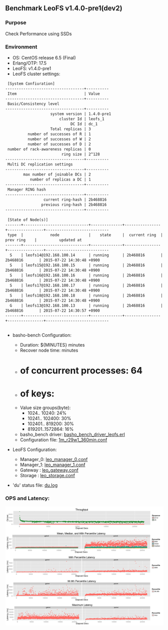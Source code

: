 ## Benchmark LeoFS v1.4.0-pre1(dev2)

### Purpose
Check Performance using SSDs

### Environment

* OS: CentOS release 6.5 (Final)
* Erlang/OTP: 17.5
* LeoFS: v1.4.0-pre1
* LeoFS cluster settings:

```
 [System Confiuration]
-----------------------------------+----------
 Item                              | Value    
-----------------------------------+----------
 Basic/Consistency level
-----------------------------------+----------
                    system version | 1.4.0-pre1
                        cluster Id | leofs_1
                             DC Id | dc_1
                    Total replicas | 3
          number of successes of R | 1
          number of successes of W | 2
          number of successes of D | 2
 number of rack-awareness replicas | 0
                         ring size | 2^128
-----------------------------------+----------
 Multi DC replication settings
-----------------------------------+----------
        max number of joinable DCs | 2
           number of replicas a DC | 1
-----------------------------------+----------
 Manager RING hash
-----------------------------------+----------
                 current ring-hash | 2b468816
                previous ring-hash | 2b468816
-----------------------------------+----------

 [State of Node(s)]
-------+-----------------------------+--------------+----------------+----------------+----------------------------
 type  |            node             |    state     |  current ring  |   prev ring    |          updated at         
-------+-----------------------------+--------------+----------------+----------------+----------------------------
  S    | leofs14@192.168.100.14      | running      | 2b468816       | 2b468816       | 2015-07-22 14:30:48 +0900
  S    | leofs15@192.168.100.15      | running      | 2b468816       | 2b468816       | 2015-07-22 14:30:48 +0900
  S    | leofs16@192.168.100.16      | running      | 2b468816       | 2b468816       | 2015-07-22 14:30:48 +0900
  S    | leofs17@192.168.100.17      | running      | 2b468816       | 2b468816       | 2015-07-22 14:30:48 +0900
  S    | leofs18@192.168.100.18      | running      | 2b468816       | 2b468816       | 2015-07-22 14:30:48 +0900
  G    | leofs13@192.168.100.13      | running      | 2b468816       | 2b468816       | 2015-07-22 14:30:57 +0900
-------+-----------------------------+--------------+----------------+----------------+----------------------------


```

* basho-bench Configuration:
    * Duration: ${MINUTES} minutes
    * Recover node time: minutes
    * # of concurrent processes: 64
    * # of keys:
    * Value size groups(byte):
        *   1024..  10240: 24%
        *  10241.. 102400: 30%
        * 102401.. 819200: 30%
        * 819201..1572864: 16%
    * basho_bench driver: [basho_bench_driver_leofs.erl](https://github.com/leo-project/leofs/blob/develop/test/src/basho_bench_driver_leofs.erl)
    * Configuration file: [1m_r29w1_360min.conf](20150819_181025/1m_r29w1_360min.conf)

* LeoFS Configuration:
    * Manager_0: [leo_manager_0.conf](conf/leo_manager_0.conf)
    * Manager_1: [leo_manager_1.conf](conf/leo_manager_1.conf)
    * Gateway  : [leo_gateway.conf](conf/leo_gateway.conf)
    * Storage  : [leo_storage.conf](conf/leo_storage.conf)

* 'du' status file: [du.log](du.log)

### OPS and Latency:

![ops-latency](20150819_181025/summary.png)

